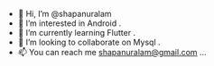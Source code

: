 - 👋 Hi, I’m @shapanuralam
- 👀 I’m interested in Android .
- 🌱 I’m currently learning Flutter .
- 💞️ I’m looking to collaborate on Mysql .
- 📫 You can reach me shapanuralam@gmail.com ...

<!---
shapanuralam/shapanuralam is a ✨ special ✨ repository because its `README.md` (this file) appears on your GitHub profile.
You can click the Preview link to take a look at your changes.
--->
